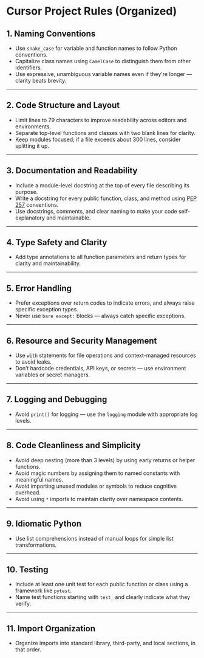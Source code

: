 # Cursor Project Rules (Organized)

## 1. Naming Conventions

- Use `snake_case` for variable and function names to follow Python conventions.  
- Capitalize class names using `CamelCase` to distinguish them from other identifiers.  
- Use expressive, unambiguous variable names even if they're longer — clarity beats brevity.  

---

## 2. Code Structure and Layout

- Limit lines to 79 characters to improve readability across editors and environments.  
- Separate top-level functions and classes with two blank lines for clarity.  
- Keep modules focused; if a file exceeds about 300 lines, consider splitting it up.  

---

## 3. Documentation and Readability

- Include a module-level docstring at the top of every file describing its purpose.  
- Write a docstring for every public function, class, and method using [PEP 257](https://peps.python.org/pep-0257/) conventions.  
- Use docstrings, comments, and clear naming to make your code self-explanatory and maintainable.  

---

## 4. Type Safety and Clarity

- Add type annotations to all function parameters and return types for clarity and maintainability.  

---

## 5. Error Handling

- Prefer exceptions over return codes to indicate errors, and always raise specific exception types.  
- Never use `bare except:` blocks — always catch specific exceptions.  

---

## 6. Resource and Security Management

- Use `with` statements for file operations and context-managed resources to avoid leaks.  
- Don’t hardcode credentials, API keys, or secrets — use environment variables or secret managers.  

---

## 7. Logging and Debugging

- Avoid `print()` for logging — use the `logging` module with appropriate log levels.  

---

## 8. Code Cleanliness and Simplicity

- Avoid deep nesting (more than 3 levels) by using early returns or helper functions.  
- Avoid magic numbers by assigning them to named constants with meaningful names.  
- Avoid importing unused modules or symbols to reduce cognitive overhead.  
- Avoid using `*` imports to maintain clarity over namespace contents.  

---

## 9. Idiomatic Python

- Use list comprehensions instead of manual loops for simple list transformations.  

---

## 10. Testing

- Include at least one unit test for each public function or class using a framework like `pytest`.  
- Name test functions starting with `test_` and clearly indicate what they verify.  

---

## 11. Import Organization

- Organize imports into standard library, third-party, and local sections, in that order.  
